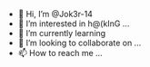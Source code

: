- 👋 Hi, I’m @Jok3r-14
- 👀 I’m interested in h@(kInG ...
- 🌱 I’m currently learning 
- 💞️ I’m looking to collaborate on ...
- 📫 How to reach me ...

<!---
Jok3r-14/Jok3r-14 is a ✨ special ✨ repository because its `README.md` (this file) appears on your GitHub profile.
You can click the Preview link to take a look at your changes.
--->
